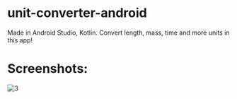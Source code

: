 # unit-converter-android
Made in Android Studio, Kotlin.
Convert length, mass, time and more units in this app!

# Screenshots:
![3](https://user-images.githubusercontent.com/96661032/230885153-6b391176-c486-4697-9e05-3a29261eb588.png)
